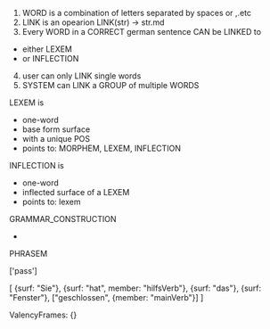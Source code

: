 1. WORD is a combination of letters separated by spaces or ,.etc
2. LINK is an opearion LINK(str) -> str.md
3. Every WORD in a CORRECT german sentence CAN be LINKED to

- either LEXEM
- or INFLECTION

4. user can only LINK single words
5. SYSTEM can LINK a GROUP of multiple WORDS

LEXEM is

- one-word
- base form surface
- with a unique POS
- points to: MORPHEM, LEXEM, INFLECTION

INFLECTION is

- one-word
- inflected surface of a LEXEM
- points to: lexem

GRAMMAR_CONSTRUCTION

-

PHRASEM

['pass']

[
{surf: "Sie"},
{surf: "hat", member: "hilfsVerb"},
{surf: "das"},
{surf: "Fenster"},
["geschlossen", {member: "mainVerb"}]
]


ValencyFrames: {}